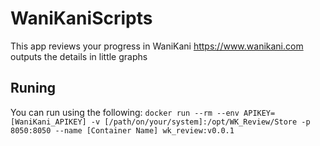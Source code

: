 # WaniKaniScripts
This app reviews your progress in WaniKani https://www.wanikani.com outputs the details in little graphs
## Runing
You can run using the following:
```docker run --rm --env APIKEY=[WaniKani_APIKEY] -v [/path/on/your/system]:/opt/WK_Review/Store -p 8050:8050 --name [Container Name] wk_review:v0.0.1```
